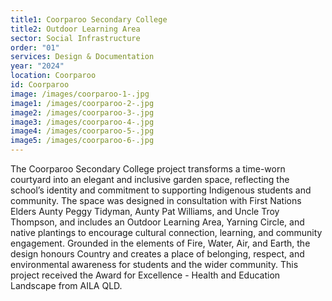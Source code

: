 ```yaml
---
title1: Coorparoo Secondary College
title2: Outdoor Learning Area
sector: Social Infrastructure
order: "01"
services: Design & Documentation
year: "2024"
location: Coorparoo
id: Coorparoo
image: /images/coorparoo-1-.jpg
image1: /images/coorparoo-2-.jpg
image2: /images/coorparoo-3-.jpg
image3: /images/coorparoo-4-.jpg
image4: /images/coorparoo-5-.jpg
image5: /images/coorparoo-6-.jpg
---
```

The Coorparoo Secondary College project transforms a time-worn courtyard into an elegant and inclusive garden space, reflecting the school’s identity and commitment to supporting Indigenous students and community. The space was designed in consultation with First Nations Elders Aunty Peggy Tidyman, Aunty Pat Williams, and Uncle Troy Thompson, and includes an Outdoor Learning Area, Yarning Circle, and native plantings to encourage cultural connection, learning, and community engagement. Grounded in the elements of Fire, Water, Air, and Earth, the design honours Country and creates a place of belonging, respect, and environmental awareness for students and the wider community. This project received the Award for Excellence - Health and Education Landscape from AILA QLD.